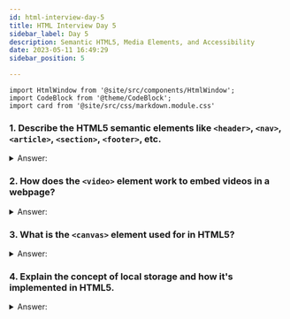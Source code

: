 ```yaml
---
id: html-interview-day-5
title: HTML Interview Day 5
sidebar_label: Day 5
description: Semantic HTML5, Media Elements, and Accessibility
date: 2023-05-11 16:49:29
sidebar_position: 5

---
```


```mdx-code-block
import HtmlWindow from '@site/src/components/HtmlWindow';
import CodeBlock from '@theme/CodeBlock';
import card from '@site/src/css/markdown.module.css'
```


### 1. Describe the HTML5 semantic elements like `<header>`, `<nav>`, `<article>`, `<section>`, `<footer>`, etc. 

<details>
    <summary>Answer:</summary>
</details>

### 2. How does the `<video>` element work to embed videos in a webpage?

<details>
    <summary>Answer:</summary>
</details>

### 3. What is the `<canvas>` element used for in HTML5?

<details>
    <summary>Answer:</summary>
</details>

### 4. Explain the concept of local storage and how it's implemented in HTML5.

<details>
    <summary>Answer:</summary>
</details>
